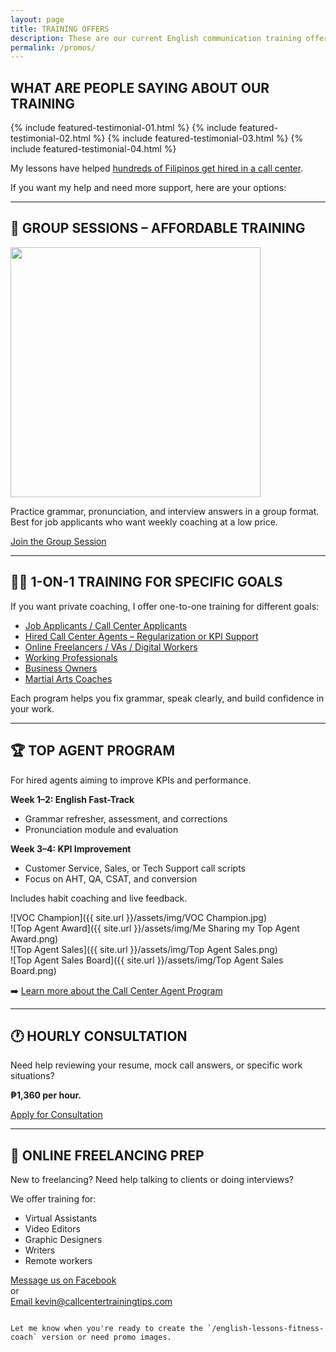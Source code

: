 ```yaml
---
layout: page
title: TRAINING OFFERS
description: These are our current English communication training offers for job seekers, freelancers, and professionals.
permalink: /promos/
---
```


## WHAT ARE PEOPLE SAYING ABOUT OUR TRAINING

{% include featured-testimonial-01.html %}
{% include featured-testimonial-02.html %}
{% include featured-testimonial-03.html %}
{% include featured-testimonial-04.html %}

My lessons have helped [hundreds of Filipinos get hired in a call center](https://callcentertrainingtips.com/testimonials).

If you want my help and need more support, here are your options:

---

## 📅 GROUP SESSIONS – AFFORDABLE TRAINING

<img src="{{ site.url }}/assets/img/Affordable-English-Lessons.png" width="400">

Practice grammar, pronunciation, and interview answers in a group format.  
Best for job applicants who want weekly coaching at a low price.

[Join the Group Session](https://callcentertrainingtips.com/group-sessions/)

---

## 🧑‍💻 1-ON-1 TRAINING FOR SPECIFIC GOALS

If you want private coaching, I offer one-to-one training for different goals:

- [Job Applicants / Call Center Applicants](https://callcentertrainingtips.com/english-lessons)
- [Hired Call Center Agents – Regularization or KPI Support](https://callcentertrainingtips.com/english-lessons-call-center-agent)
- [Online Freelancers / VAs / Digital Workers](https://callcentertrainingtips.com/english-lessons-online-freelancer)
- [Working Professionals](https://callcentertrainingtips.com/english-lessons-working-professional)
- [Business Owners](https://callcentertrainingtips.com/english-lessons-business-owners)
- [Martial Arts Coaches](https://callcentertrainingtips.com/english-lessons-martial-arts-coach)

Each program helps you fix grammar, speak clearly, and build confidence in your work.

---

## 🏆 TOP AGENT PROGRAM

For hired agents aiming to improve KPIs and performance.

**Week 1–2: English Fast-Track**
- Grammar refresher, assessment, and corrections
- Pronunciation module and evaluation

**Week 3–4: KPI Improvement**
- Customer Service, Sales, or Tech Support call scripts
- Focus on AHT, QA, CSAT, and conversion

Includes habit coaching and live feedback.

![VOC Champion]({{ site.url }}/assets/img/VOC Champion.jpg)  
![Top Agent Award]({{ site.url }}/assets/img/Me Sharing my Top Agent Award.png)  
![Top Agent Sales]({{ site.url }}/assets/img/Top Agent Sales.png)  
![Top Agent Sales Board]({{ site.url }}/assets/img/Top Agent Sales Board.png)

➡️ [Learn more about the Call Center Agent Program](https://callcentertrainingtips.com/english-lessons-call-center-agent)

---

## 🕐 HOURLY CONSULTATION

Need help reviewing your resume, mock call answers, or specific work situations?

**₱1,360 per hour.**

[Apply for Consultation](https://forms.gle/tnbBqJcKSyxGMK9K8)

---

## 🧰 ONLINE FREELANCING PREP

New to freelancing? Need help talking to clients or doing interviews?

We offer training for:
- Virtual Assistants
- Video Editors
- Graphic Designers
- Writers
- Remote workers

[Message us on Facebook](https://www.facebook.com/callcentertrainingtips)  
or  
[Email kevin@callcentertrainingtips.com](mailto:kevin@callcentertrainingtips.com)
```

Let me know when you're ready to create the `/english-lessons-fitness-coach` version or need promo images.
